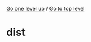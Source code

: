 <!-- generated by markdown-notes-tree -->

<!-- upward navigation links generated by markdown-notes-tree start here -->

[Go one level up](..) / [Go to top level](..)

<!-- upward navigation links generated by markdown-notes-tree end here -->

# dist

<!-- optional markdown-notes-tree directory description starts here -->

<!-- optional markdown-notes-tree directory description ends here -->


